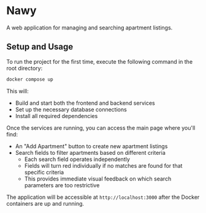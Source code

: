 # Nawy

A web application for managing and searching apartment listings.

## Setup and Usage

To run the project for the first time, execute the following command in the root directory:

```bash
docker compose up
```

This will:
- Build and start both the frontend and backend services
- Set up the necessary database connections
- Install all required dependencies

 Once the services are running, you can access the main page where you'll find:

- An "Add Apartment" button to create new apartment listings
- Search fields to filter apartments based on different criteria
  - Each search field operates independently
  - Fields will turn red individually if no matches are found for that specific criteria
  - This provides immediate visual feedback on which search parameters are too restrictive

The application will be accessible at `http://localhost:3000` after the Docker containers are up and running.
